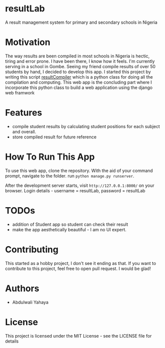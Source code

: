 # resultLab
A result management system for primary and secondary schools in Nigeria
# Motivation
The way results are been compiled in most schools in Nigeria is hectic, tiring and error prone. I have been there, I know how it feels. I'm currently serving in a school in Gombe. Seeing my friend compile results of over 50 students by hand, I decided to develop this app. I started this project by writing this script [resultCompiler](https://github.com/abdulwaliyahaya/resultCompiler) which is a python class for doing all the compilation and computing. This web app is the concluding part where I incorporate this python class to build a web application using the django web framwork
# Features
- compile student results by calculating student positions for each subject and overall.
- store compiled result for future reference

# How To Run This App
To use this web app, clone the repository. With the aid of your command prompt, navigate to the folder. run `python manage.py runserver`.

After the development server starts, visit `http://127.0.0.1:8000/` on your browser.
Login details - username =  resultLab, password = resultLab

# TODOs
- addition of Student app so student can check their result
- make the app aesthetically beautiful - I am no UI expert.

# Contributing
This started as a hobby project, I don't see it ending as that. If you want to contribute to this project, feel free to open pull request. I would be glad!
# Authors
- Abdulwali Yahaya

# License
This project is licensed under the MIT License - see the LICENSE file for details

